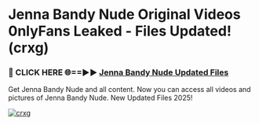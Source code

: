 # Jenna Bandy Nude Original Videos 0nlyFans Leaked - Files Updated! (crxg)

<h3>🔴 CLICK HERE 🌐==►► <a href="https://tinyurl.com/yc6ubb5a" rel="nofollow">Jenna Bandy Nude Updated Files</a></h3>

Get Jenna Bandy Nude and all content. Now you can access all videos and pictures of Jenna Bandy Nude. New Updated Files 2025!

[![crxg](https://i.imgur.com/7eu0CRL.gif)](https://tinyurl.com/yc6ubb5a)
